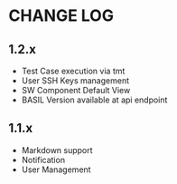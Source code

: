 # CHANGE LOG

## 1.2.x

- Test Case execution via tmt
- User SSH Keys management
- SW Component Default View
- BASIL Version available at api endpoint

## 1.1.x

- Markdown support
- Notification
- User Management
